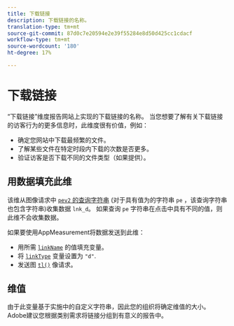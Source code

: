 ```yaml
---
title: 下载链接
description: 下载链接的名称。
translation-type: tm+mt
source-git-commit: 87d0c7e20594e2e39f55284e8d50d425cc1cdacf
workflow-type: tm+mt
source-wordcount: '180'
ht-degree: 17%

---
```



# 下载链接

“下载链接”维度报告网站上实现的下载链接的名称。 当您想要了解有关下载链接的访客行为的更多信息时，此维度很有价值，例如：

* 确定您网站中下载最频繁的文件。
* 了解某些文件在特定时段内下载的次数是否更多。
* 验证访客是否下载不同的文件类型（如果提供）。

## 用数据填充此维

该维从图像请求中 [`pev2` 的查询字符串](/help/implement/validate/query-parameters.md) (对于具有值为的字符串 `pe` ，该查询字符串也包含字符串)收集数据 `lnk_d`。 如果查询 `pe` 字符串在点击中具有不同的值，则此维不会收集数据。

如果要使用AppMeasurement将数据发送到此维：

* 用所需 [`linkName`](/help/implement/vars/config-vars/linkname.md) 的值填充变量。
* 将 [`linkType`](/help/implement/vars/config-vars/linktype.md) 变量设置为 `"d"`.
* 发送图 [`tl()`](/help/implement/vars/functions/tl-method.md) 像请求。

## 维值

由于此变量基于实施中的自定义字符串，因此您的组织将确定维值的大小。 Adobe建议您根据类别需求将链接分组到有意义的报告中。
